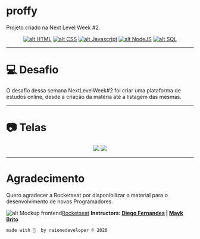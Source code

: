 
# proffy
Projeto criado na Next Level Week #2.

<div align="center">

  [![alt HTML](https://img.shields.io/badge/HTML-used-blue?style=flat-square&logo=appveyor)](https://www.w3schools.com/tags/tag_doctype.asp)
  [![alt CSS](https://img.shields.io/badge/CSS-used-red?style=flat-square&logo=appveyor)](https://devdocs.io/css/)
  [![alt Javascript](https://img.shields.io/badge/Javascript-used-yellow?style=flat-square&logo=appveyor)](https://developer.mozilla.org/pt-BR/docs/Web/JavaScript) [![alt NodeJS](https://img.shields.io/badge/NodeJS-used-3CB371?style=flat-square&logo=appveyor)](https://nodejs.org/en/) [![alt SQL](https://img.shields.io/badge/SQLite-used-4E94D9?style=flat-square&logo=appveyor)](https://www.sqlite.org/docs.html)

</div>

---

# 💻 Desafio
O desafio dessa semana NextLevelWeek#2 foi criar uma plataforma de estudos online, desde a criação da matéria até a listagem das mesmas.

---

# 📷 Telas

<div align="center">
	<img src="https://imgur.com/cbOtmkR.png">
	<img src="https://imgur.com/FVVPci7.png">
</div>

---

# Agradecimento

Quero agradecer a Rocketseat por disponibilizar o material para o desenvolvimento de novos Programadores.

![alt Mockup frontend](https://i.imgur.com/M6rxb61.png)[Rocketseat](https://rocketseat.com.br/)
**Instructors: [Diego Fernandes](https://github.com/diego3g) | [Mayk Brito](https://github.com/maykbrito)** 

`made with 💜  by raionedeveloper © 2020`